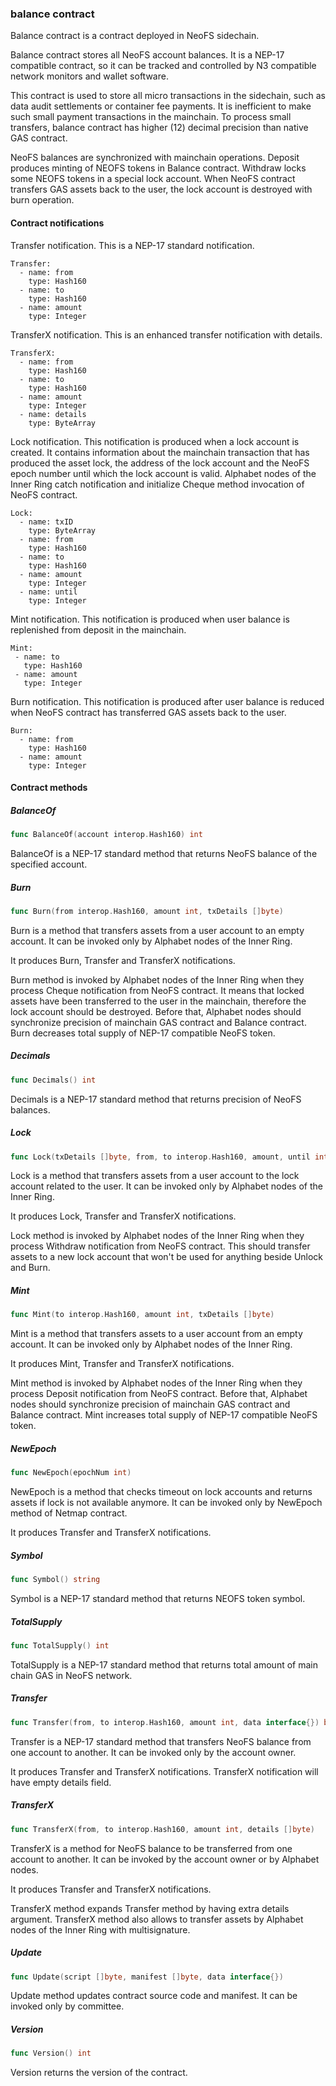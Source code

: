 ### balance contract

Balance contract is a contract deployed in NeoFS sidechain\.

Balance contract stores all NeoFS account balances\. It is a NEP\-17 compatible contract\, so it can be tracked and controlled by N3 compatible network monitors and wallet software\.

This contract is used to store all micro transactions in the sidechain\, such as data audit settlements or container fee payments\. It is inefficient to make such small payment transactions in the mainchain\. To process small transfers\, balance contract has higher \(12\) decimal precision than native GAS contract\.

NeoFS balances are synchronized with mainchain operations\. Deposit produces minting of NEOFS tokens in Balance contract\. Withdraw locks some NEOFS tokens in a special lock account\. When NeoFS contract transfers GAS assets back to the user\, the lock account is destroyed with burn operation\.

#### Contract notifications

Transfer notification\. This is a NEP\-17 standard notification\.

```
Transfer:
  - name: from
    type: Hash160
  - name: to
    type: Hash160
  - name: amount
    type: Integer
```

TransferX notification\. This is an enhanced transfer notification with details\.

```
TransferX:
  - name: from
    type: Hash160
  - name: to
    type: Hash160
  - name: amount
    type: Integer
  - name: details
    type: ByteArray
```

Lock notification\. This notification is produced when a lock account is created\. It contains information about the mainchain transaction that has produced the asset lock\, the address of the lock account and the NeoFS epoch number until which the lock account is valid\. Alphabet nodes of the Inner Ring catch notification and initialize Cheque method invocation of NeoFS contract\.

```
Lock:
  - name: txID
    type: ByteArray
  - name: from
    type: Hash160
  - name: to
    type: Hash160
  - name: amount
    type: Integer
  - name: until
    type: Integer
```

Mint notification\. This notification is produced when user balance is replenished from deposit in the mainchain\.

```
Mint:
 - name: to
   type: Hash160
 - name: amount
   type: Integer
```

Burn notification\. This notification is produced after user balance is reduced when NeoFS contract has transferred GAS assets back to the user\.

```
Burn:
  - name: from
    type: Hash160
  - name: amount
    type: Integer
```

#### Contract methods

##### BalanceOf

```go
func BalanceOf(account interop.Hash160) int
```

BalanceOf is a NEP\-17 standard method that returns NeoFS balance of the specified account\.

##### Burn

```go
func Burn(from interop.Hash160, amount int, txDetails []byte)
```

Burn is a method that transfers assets from a user account to an empty account\. It can be invoked only by Alphabet nodes of the Inner Ring\.

It produces Burn\, Transfer and TransferX notifications\.

Burn method is invoked by Alphabet nodes of the Inner Ring when they process Cheque notification from NeoFS contract\. It means that locked assets have been transferred to the user in the mainchain\, therefore the lock account should be destroyed\. Before that\, Alphabet nodes should synchronize precision of mainchain GAS contract and Balance contract\. Burn decreases total supply of NEP\-17 compatible NeoFS token\.

##### Decimals

```go
func Decimals() int
```

Decimals is a NEP\-17 standard method that returns precision of NeoFS balances\.

##### Lock

```go
func Lock(txDetails []byte, from, to interop.Hash160, amount, until int)
```

Lock is a method that transfers assets from a user account to the lock account related to the user\. It can be invoked only by Alphabet nodes of the Inner Ring\.

It produces Lock\, Transfer and TransferX notifications\.

Lock method is invoked by Alphabet nodes of the Inner Ring when they process Withdraw notification from NeoFS contract\. This should transfer assets to a new lock account that won't be used for anything beside Unlock and Burn\.

##### Mint

```go
func Mint(to interop.Hash160, amount int, txDetails []byte)
```

Mint is a method that transfers assets to a user account from an empty account\. It can be invoked only by Alphabet nodes of the Inner Ring\.

It produces Mint\, Transfer and TransferX notifications\.

Mint method is invoked by Alphabet nodes of the Inner Ring when they process Deposit notification from NeoFS contract\. Before that\, Alphabet nodes should synchronize precision of mainchain GAS contract and Balance contract\. Mint increases total supply of NEP\-17 compatible NeoFS token\.

##### NewEpoch

```go
func NewEpoch(epochNum int)
```

NewEpoch is a method that checks timeout on lock accounts and returns assets if lock is not available anymore\. It can be invoked only by NewEpoch method of Netmap contract\.

It produces Transfer and TransferX notifications\.

##### Symbol

```go
func Symbol() string
```

Symbol is a NEP\-17 standard method that returns NEOFS token symbol\.

##### TotalSupply

```go
func TotalSupply() int
```

TotalSupply is a NEP\-17 standard method that returns total amount of main chain GAS in NeoFS network\.

##### Transfer

```go
func Transfer(from, to interop.Hash160, amount int, data interface{}) bool
```

Transfer is a NEP\-17 standard method that transfers NeoFS balance from one account to another\. It can be invoked only by the account owner\.

It produces Transfer and TransferX notifications\. TransferX notification will have empty details field\.

##### TransferX

```go
func TransferX(from, to interop.Hash160, amount int, details []byte)
```

TransferX is a method for NeoFS balance to be transferred from one account to another\. It can be invoked by the account owner or by Alphabet nodes\.

It produces Transfer and TransferX notifications\.

TransferX method expands Transfer method by having extra details argument\. TransferX method also allows to transfer assets by Alphabet nodes of the Inner Ring with multisignature\.

##### Update

```go
func Update(script []byte, manifest []byte, data interface{})
```

Update method updates contract source code and manifest\. It can be invoked only by committee\.

##### Version

```go
func Version() int
```

Version returns the version of the contract\.



